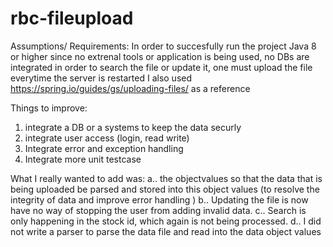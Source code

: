 # rbc-fileupload

Assumptions/ Requirements:
In order to succesfully run the project
Java 8 or higher
since no extrenal tools or application is being used, no DBs are integrated
in order to search the file or update it, one must upload the file everytime the server is restarted
I also used https://spring.io/guides/gs/uploading-files/ as a reference

Things to improve:
1. integrate a DB or a systems to keep the data securly
2. integrate user access (login, read write)
3. Integrate error and exception handling
4. Integrate more unit testcase

What I really wanted to add was:
a.. the objectvalues so that the data that is being uploaded be parsed
and stored into this object values (to resolve the integrity of data and improve error handling )
b.. Updating the file is now have no way of stopping the user from adding invalid data.
c.. Search is only happening in the stock id, which again is not being processed.
d.. I did not write a parser to parse the data file and read into the data object values
